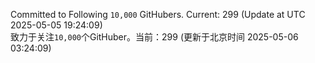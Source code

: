 Committed to Following `10,000` GitHubers. Current: <!-- FOLLOWING_COUNT -->299<!-- FOLLOWING_COUNT --> (Update at UTC <!-- LAST_UPDATED -->2025-05-05 19:24:09<!-- LAST_UPDATED -->)<br>
致力于关注`10,000`个GitHuber。当前：<!-- FOLLOWING_COUNT -->299<!-- FOLLOWING_COUNT --> (更新于北京时间 <!-- LAST_UPDATED_CST -->2025-05-06 03:24:09<!-- LAST_UPDATED_CST -->)
